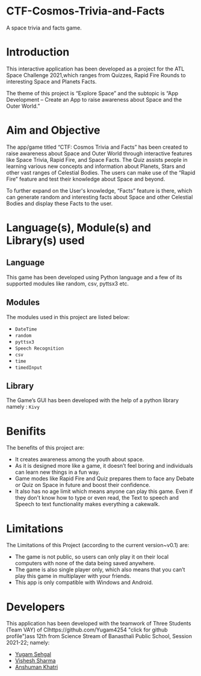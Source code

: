 # CTF-Cosmos-Trivia-and-Facts
A space trivia and facts game.

# Introduction
This interactive application has been developed as a project for the ATL Space Challenge 2021,which ranges from Quizzes, Rapid Fire Rounds to interesting Space and Planets Facts.

The theme of this project is “Explore Space” and the subtopic is “App Development – Create an App to raise awareness about Space and the Outer World.”

# Aim and Objective 

The app/game titled “CTF: Cosmos Trivia and Facts” has been created to raise awareness about Space and Outer World through interactive features like Space Trivia, Rapid Fire, and Space Facts. The Quiz assists people in learning various new concepts and information about Planets, Stars and other vast ranges of Celestial Bodies. The users can make use of the “Rapid Fire” feature and test their knowledge about Space and beyond.

To further expand on the User's knowledge, “Facts” feature is there, which can generate random and interesting facts about Space and other Celestial Bodies and display these Facts to the user.

# Language(s), Module(s) and Library(s) used 

## Language

This game has been developed using Python language and a few of its supported modules like random, csv, pyttsx3 etc.

## Modules 
 
The modules used in this project are listed below:

- `DateTime`
- `random`
- `pyttsx3`
-  `Speech Recognition`
- `csv`
- `time`
- `timedInput`

## Library 

The Game’s GUI has been developed with the help of a python library namely : `Kivy`

# Benifits

The benefits of this project are:

- It creates awareness among the youth about space.
- As it is designed more like a game, it doesn’t feel boring and individuals can learn new things in a fun way.
- Game modes like Rapid Fire and Quiz prepares them to face any Debate or Quiz on Space in future and boost their confidence.
- It also has no age limit which means anyone can play this game. Even if they don't know how to type or even read, the Text to speech and Speech to text functionality makes everything a cakewalk. 

# Limitations

The Limitations of this Project (according to the current version~v0.1) are:
- The game is not public, so users can only play it on their local computers with none of the data being saved anywhere.
- The game is also single player only, which also means that you can’t play this game in multiplayer with your friends.
- This app is only compatible with Windows and Android.

# Developers

This application has been developed with the teamwork of Three Students (Team VAY) of Clhttps://github.com/Yugam4254 "click for github profile")ass 12th from Science Stream of Banasthali Public School, Session 2021-22; namely:
- [Yugam Sehgal](https://github.com/Yugam4254 "click for github profile")
- [Vishesh Sharma](https://github.com/Yugam4254 "click for github profile")
- [Anshuman Khatri](https://github.com/AnshumanKhatri14 "click for github profile")

